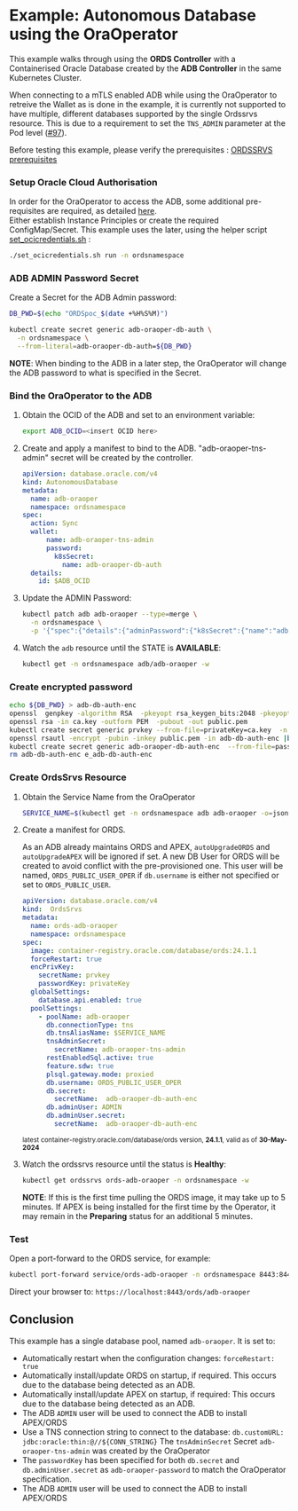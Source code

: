 # Example: Autonomous Database using the OraOperator

This example walks through using the **ORDS Controller** with a Containerised Oracle Database created by the **ADB Controller** in the same Kubernetes Cluster.

When connecting to a mTLS enabled ADB while using the OraOperator to retreive the Wallet as is done in the example, it is currently not supported to have multiple, different databases supported by the single Ordssrvs resource.  This is due to a requirement to set the `TNS_ADMIN` parameter at the Pod level ([#97](https://github.com/oracle/oracle-database-operator/issues/97)).

Before testing this example, please verify the prerequisites : [ORDSSRVS prerequisites](../README.md#prerequisites)

### Setup Oracle Cloud Authorisation

In order for the OraOperator to access the ADB, some additional pre-requisites are required, as detailed [here](https://github.com/oracle/oracle-database-operator/blob/main/docs/adb/ADB_PREREQUISITES.md).  
Either establish Instance Principles or create the required ConfigMap/Secret.  This example uses the later, using the helper script [set_ocicredentials.sh](https://github.com/oracle/oracle-database-operator/blob/main/set_ocicredentials.sh) :

```bash
./set_ocicredentials.sh run -n ordsnamespace
```

### ADB ADMIN Password Secret

Create a Secret for the ADB Admin password:

```bash
DB_PWD=$(echo "ORDSpoc_$(date +%H%S%M)")

kubectl create secret generic adb-oraoper-db-auth \
  -n ordsnamespace \
  --from-literal=adb-oraoper-db-auth=${DB_PWD}
```

**NOTE**: When binding to the ADB in a later step, the OraOperator will change the ADB password to what is specified in the Secret.

### Bind the OraOperator to the ADB

1. Obtain the OCID of the ADB and set to an environment variable:

    ```bash
    export ADB_OCID=<insert OCID here>
    ```

1. Create and apply a manifest to bind to the ADB.
    "adb-oraoper-tns-admin" secret will be created by the controller.

    ```yaml
    apiVersion: database.oracle.com/v4
    kind: AutonomousDatabase
    metadata:
      name: adb-oraoper
      namespace: ordsnamespace
    spec:
      action: Sync
      wallet:
          name: adb-oraoper-tns-admin
          password:
            k8sSecret:
              name: adb-oraoper-db-auth
      details:
        id: $ADB_OCID
    ```

1. Update the ADMIN Password:

    ```bash
    kubectl patch adb adb-oraoper --type=merge \
      -n ordsnamespace \
      -p '{"spec":{"details":{"adminPassword":{"k8sSecret":{"name":"adb-oraoper-db-auth"}}}}}'
    ```

1. Watch the `adb` resource until the STATE is **AVAILABLE**:

    ```bash
    kubectl get -n ordsnamespace adb/adb-oraoper -w
    ```

### Create encrypted password 

```bash
echo ${DB_PWD} > adb-db-auth-enc
openssl  genpkey -algorithm RSA  -pkeyopt rsa_keygen_bits:2048 -pkeyopt rsa_keygen_pubexp:65537 > ca.key
openssl rsa -in ca.key -outform PEM  -pubout -out public.pem
kubectl create secret generic prvkey --from-file=privateKey=ca.key  -n ordsnamespace
openssl rsautl -encrypt -pubin -inkey public.pem -in adb-db-auth-enc |base64 > e_adb-db-auth-enc
kubectl create secret generic adb-oraoper-db-auth-enc  --from-file=password=e_adb-db-auth-enc -n  ordsnamespace
rm adb-db-auth-enc e_adb-db-auth-enc
```

### Create OrdsSrvs Resource

1. Obtain the Service Name from the OraOperator

    ```bash
    SERVICE_NAME=$(kubectl get -n ordsnamespace adb adb-oraoper -o=jsonpath='{.spec.details.dbName}'_TP)
    ```

1. Create a manifest for ORDS.

    As an ADB already maintains ORDS and APEX, `autoUpgradeORDS` and `autoUpgradeAPEX` will be ignored if set.  A new DB User for ORDS will be created to avoid conflict with the pre-provisioned one.  This user will be
    named, `ORDS_PUBLIC_USER_OPER` if `db.username` is either not specified or set to `ORDS_PUBLIC_USER`.

    ```yaml
    apiVersion: database.oracle.com/v4
    kind:  OrdsSrvs
    metadata:
      name: ords-adb-oraoper
      namespace: ordsnamespace
    spec:
      image: container-registry.oracle.com/database/ords:24.1.1
      forceRestart: true
      encPrivKey:
        secretName: prvkey
        passwordKey: privateKey
      globalSettings:
        database.api.enabled: true
      poolSettings:
        - poolName: adb-oraoper
          db.connectionType: tns
          db.tnsAliasName: $SERVICE_NAME
          tnsAdminSecret:
            secretName: adb-oraoper-tns-admin
          restEnabledSql.active: true
          feature.sdw: true
          plsql.gateway.mode: proxied
          db.username: ORDS_PUBLIC_USER_OPER
          db.secret:
            secretName:  adb-oraoper-db-auth-enc
          db.adminUser: ADMIN
          db.adminUser.secret:
            secretName:  adb-oraoper-db-auth-enc
    ```
    <sup>latest container-registry.oracle.com/database/ords version, **24.1.1**, valid as of **30-May-2024**</sup>

1. Watch the ordssrvs resource until the status is **Healthy**:
    ```bash
    kubectl get ordssrvs ords-adb-oraoper -n ordsnamespace -w
    ```

    **NOTE**: If this is the first time pulling the ORDS image, it may take up to 5 minutes.  If APEX
    is being installed for the first time by the Operator, it may remain in the **Preparing** 
    status for an additional 5 minutes.


### Test

Open a port-forward to the ORDS service, for example:

```bash
kubectl port-forward service/ords-adb-oraoper -n ordsnamespace 8443:8443
```

Direct your browser to: `https://localhost:8443/ords/adb-oraoper`

## Conclusion

This example has a single database pool, named `adb-oraoper`.  It is set to:

* Automatically restart when the configuration changes: `forceRestart: true`
* Automatically install/update ORDS on startup, if required.  This occurs due to the database being detected as an ADB.
* Automatically install/update APEX on startup, if required: This occurs due to the database being detected as an ADB.
* The ADB `ADMIN` user will be used to connect the ADB to install APEX/ORDS
* Use a TNS connection string to connect to the database: `db.customURL: jdbc:oracle:thin:@//${CONN_STRING}`
  The `tnsAdminSecret` Secret `adb-oraoper-tns-admin` was created by the OraOperator
* The `passwordKey` has been specified for both `db.secret` and `db.adminUser.secret` as `adb-oraoper-password` to match the OraOperator specification.
* The ADB `ADMIN` user will be used to connect the ADB to install APEX/ORDS